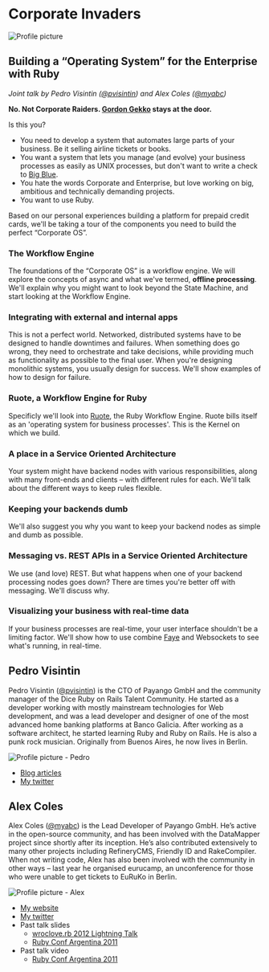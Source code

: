 # Corporate Invaders

![Profile picture](https://github.com/myabc/call-for-proposals/raw/myabc-corporate_invaders/myabc-corporate_invaders/logo.png)

## Building a “Operating System” for the Enterprise with Ruby

_Joint talk by Pedro Visintin ([@pvisintin]) and Alex Coles ([@myabc])_


**No. Not Corporate Raiders. [Gordon Gekko](http://en.wikipedia.org/wiki/Gordon_Gekko) stays at the door.**

Is this you?

- You need to develop a system that automates large parts of your business. Be it selling airline tickets or books.
- You want a system that lets you manage (and evolve) your business processes as easily as UNIX processes, but don't want to write a check to [Big Blue](http://en.wikipedia.org/wiki/IBM).
- You hate the words Corporate and Enterprise, but love working on big, ambitious and technically demanding projects.
- You want to use Ruby.


Based on our personal experiences building a platform for prepaid credit cards, we'll be taking a tour of the components you need to build the perfect “Corporate OS”.

### The Workflow Engine

The foundations of the “Corporate OS” is a workflow engine. We will explore the concepts of async and what we've termed, **offline processing**. We'll explain why you might want to look beyond the State Machine, and start looking at the Workflow Engine.

### Integrating with external and internal apps

This is not a perfect world. Networked, distributed systems have to be designed to handle downtimes and failures. When something does go wrong, they need to orchestrate and take decisions, while providing much as functionality as possible to the final user.
When you're designing monolithic systems, you usually design for success. We'll show examples of how to design for failure.

### Ruote, a Workflow Engine for Ruby

Specificly we'll look into [Ruote], the Ruby Workflow Engine. Ruote bills itself as an 'operating system for business processes'. This is the Kernel on which we build.

### A place in a Service Oriented Architecture

Your system might have backend nodes with various responsibilities, along with many front-ends and clients – with different rules for each. We'll talk about the different ways to keep rules flexible.

### Keeping your backends dumb

We'll also suggest you why you want to keep your backend nodes as simple and dumb as possible.

### Messaging vs. REST APIs in a Service Oriented Architecture

We use (and love) REST. But what happens when one of your backend processing nodes goes down? There are times you're better off with messaging. We'll discuss why.

### Visualizing your business with real-time data

If your business processes are real-time, your user interface shouldn't be a limiting factor. We'll show how to use combine [Faye] and Websockets to see what's running, in real-time.


## Pedro Visintin

Pedro Visintin ([@pvisintin]) is the CTO of Payango GmbH and the community manager of the Dice Ruby on Rails Talent Community. He started as a developer working with mostly mainstream technologies for Web development, and was a lead developer and designer of one of the most advanced home banking platforms at Banco Galicia. After working as a software architect, he started learning Ruby and Ruby on Rails. He is also a punk rock musician. Originally from Buenos Aires, he now lives in Berlin.

![Profile picture - Pedro](https://github.com/myabc/call-for-proposals/raw/myabc-corporate_invaders/myabc-corporate_invaders/profile_picture_pedro.jpg)

- [Blog articles](http://news.dice.com/author/peteronrails/)
- [My twitter](https://twitter.com/#!/pvisintin)

## Alex Coles

Alex Coles ([@myabc]) is the Lead Developer of Payango GmbH. He’s active in the open-source community, and has been involved with the DataMapper project since shortly after its inception.
He’s also contributed extensively to many other projects including RefineryCMS, Friendly ID and RakeCompiler.
When not writing code, Alex has also been involved with the community in other ways – last year he organised eurucamp, an unconference for those who were unable to get tickets to EuRuKo in Berlin.

![Profile picture - Alex](https://github.com/myabc/call-for-proposals/raw/myabc-corporate_invaders/myabc-corporate_invaders/profile_picture_alex.jpg)

- [My website](http://alexbcoles.com/)
- [My twitter](https://twitter.com/#!/myabc)
- Past talk slides
  - [wroclove.rb 2012 Lightning Talk](http://wrocloverb.alexbcoles.com/)
  - [Ruby Conf Argentina 2011](http://rubyconfar2011.alexbcoles.com/)
- Past talk video
  - [Ruby Conf Argentina 2011](http://vimeo.com/38561145) 


[@pvisintin]:https://twitter.com/#!/pvisintin
[@myabc]:https://twitter.com/#!/myabc
[Ruote]:http://ruote.rubyforge.org/
[Faye]:http://faye.jcoglan.com/
